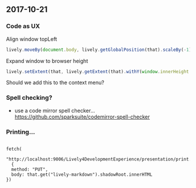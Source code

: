 ## 2017-10-21


### Code as UX


Align window topLeft 

```javascript
lively.moveBy(document.body, lively.getGlobalPosition(that).scaleBy(-1))
```

Expand window to browser height

```javascript
lively.setExtent(that, lively.getExtent(that).withY(window.innerHeight - 8))
```

Should we add this to the context menu?

### Spell checking?

- use a code mirror spell checker... https://github.com/sparksuite/codemirror-spell-checker


### Printing...

```

fetch(
  "http://localhost:9006/Lively4DevelopmentExperience/presentation/print.html",
  {
  method: "PUT",
  body: that.get("lively-markdown").shadowRoot.innerHTML
})
```
